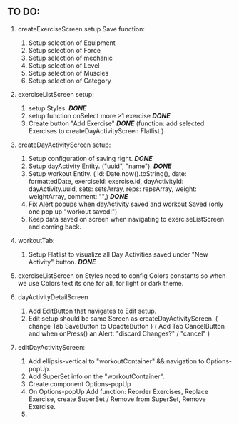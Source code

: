 ## TO DO:

1. createExerciseScreen setup Save function:

   1. Setup selection of Equipment
   2. Setup selection of Force
   3. Setup selection of mechanic
   4. Setup selection of Level
   5. Setup selection of Muscles
   6. Setup selection of Category

2. exerciseListScreen setup:

   1. setup Styles. **_DONE_**
   2. setup function onSelect more >1 exercise **_DONE_**
   3. Create button "Add Exercise" **_DONE_**
      (function: add selected Exercises to createDayActivityScreen Flatlist )

3. createDayActivityScreen setup:

   1. Setup configuration of saving right. **_DONE_**
   2. Setup dayActivity Entity. ("uuid", "name"). **_DONE_**
   3. Setup workout Entity. (
      id: Date.now().toString(),
      date: formattedDate,
      exerciseId: exercise.id,
      dayActivityId: dayActivity.uuid,
      sets: setsArray,
      reps: repsArray,
      weight: weightArray,
      comment: "",) **_DONE_**
   4. Fix Alert popups when dayActivity saved and workout Saved
      (only one pop up "workout saved!")
   5. Keep data saved on screen when navigating to exerciseListScreen and coming back.

4. workoutTab:
   1. Setup Flatlist to visualize all Day Activities saved under "New Activity" button. **_DONE_**
5. exerciseListScreen on Styles need to config Colors constants so when we use Colors.text its one for all, for light or dark theme.

6. dayActivityDetailScreen

   1. Add EditButton that navigates to Edit setup.
   2. Edit setup should be same Screen as createDayActivityScreen.
      ( change Tab SaveButton to UpadteButton )
      ( Add Tab CancelButton and when onPress() an Alert: "discard Changes?" / "cancel" )

7. editDayActivityScreen:
   1. Add ellipsis-vertical to "workoutContainer" && navigation to Options-popUp.
   2. Add SuperSet info on the "workoutContainer".
   3. Create component Options-popUp
   4. On Options-popUp Add function: Reorder Exercises, Replace Exercise, create SuperSet / Remove from SuperSet, Remove Exercise.
   5.
